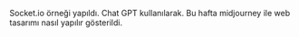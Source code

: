 Socket.io örneği yapıldı. Chat GPT kullanılarak.
Bu hafta midjourney ile web tasarımı nasıl yapılır gösterildi.
